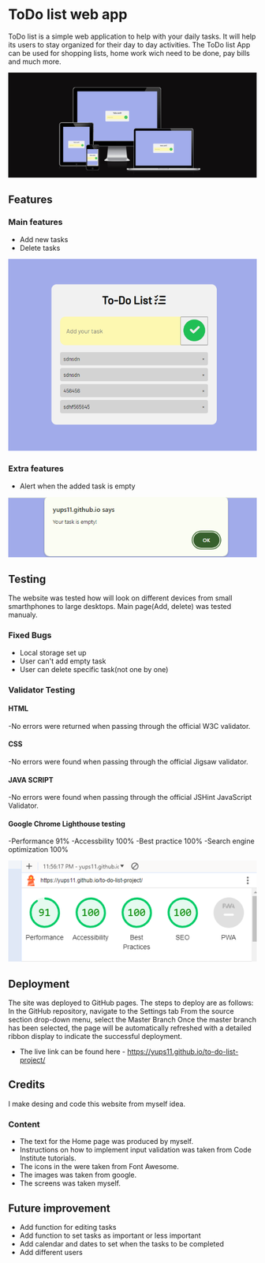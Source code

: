 # ToDo list web app

ToDo list is a simple web application to help with your daily tasks. It will help its users to stay organized for their day to day activities.
The ToDo list App can be used for shopping lists, home work wich need to be done, pay bills and much more.

![Header](https://github.com/Yups11/to-do-list-project/blob/main/media/readme-photo1.png)

## Features

### Main features
- Add new tasks
- Delete tasks

![Header](https://github.com/Yups11/to-do-list-project/blob/main/media/readme-photo2.png)

### Extra features
- Alert when the added task is empty

![Header](https://github.com/Yups11/to-do-list-project/blob/main/media/readme-photo3.png)

## Testing

The website was tested how will look on different devices from small smarthphones to large desktops. Main page(Add, delete) was tested manualy.

### Fixed Bugs
- Local storage set up
- User can't add empty task
- User can delete specific task(not one by one)

### Validator Testing

#### HTML
-No errors were returned when passing through the official W3C validator.

#### CSS
-No errors were found when passing through the official Jigsaw validator.

#### JAVA SCRIPT
-No errors were found when passing through the official JSHint JavaScript Validator.

#### Google Chrome Lighthouse testing
-Performance 91%
-Accessbility 100%
-Best practice 100%
-Search engine optimization 100%

![Header](https://github.com/Yups11/to-do-list-project/blob/main/media/readme-photo5.png)

## Deployment
The site was deployed to GitHub pages. The steps to deploy are as follows:
In the GitHub repository, navigate to the Settings tab
From the source section drop-down menu, select the Master Branch
Once the master branch has been selected, the page will be automatically refreshed with a detailed ribbon display to indicate the successful deployment.
- The live link can be found here - https://yups11.github.io/to-do-list-project/

## Credits
I make desing and code this website from myself idea.

### Content
- The text for the Home page was produced by myself.
- Instructions on how to implement input validation was taken from Code Institute tutorials.
- The icons in the were taken from Font Awesome.
- The images was taken from google.
- The screens was taken myself.

## Future improvement
- Add function for editing tasks
- Add function to set tasks as important or less important
- Add calendar and dates to set when the tasks to be completed
- Add different users